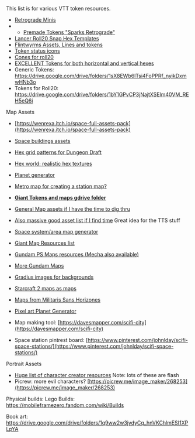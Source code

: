 This list is for various VTT token resources.

- [Retrograde Minis](https://www.retrogrademinis.com/)
- - [Premade Tokens "Sparks Retrograde"](https://drive.google.com/drive/folders/1Ism2uXJDr4cJN7rRGZ99LdAeUCZZ-hOW)
- [Lancer Roll20 Snap Hex Templates](https://imgur.com/a/555jzDc)
- [Flintwyrms Assets, Lines and tokens](https://drive.google.com/drive/folders/14Yd_tNCBtqVgCUp5kDDFOjOfYuwNvne1)
- [Token status icons](https://drive.google.com/drive/folders/1bY1GPvCP3jNajtXSElm40VM_REH5eQ6i)
- [Cones for roll20](https://drive.google.com/drive/folders/1ggVFu9gf6epfJ9JtVXwrNV04M_N2VDHh)
- [EXCELLENT Tokens for both horizontal and vertical hexes](https://drive.google.com/drive/folders/1q-e9yqcXGT_PNe4-kU3XB1lB_AtQQ_gD)
- Generic Tokens: https://drive.google.com/drive/folders/1sX8EWb6lTsi4FoPPRf_nyikDxmwHNb3o
- Tokens for Roll20: https://drive.google.com/drive/folders/1bY1GPvCP3jNajtXSElm40VM_REH5eQ6i

Map Assets

- [https://wenrexa.itch.io/space-full-assets-pack](https://wenrexa.itch.io/space-full-assets-pack)

- [Space buildings assets](https://wenrexa.itch.io/space-full-assets-pack)
- [Hex grid patterns for Dungeon Draft](https://cartographyassets.com/assets/5577/hex-grid-patterns/)
- [Hex world: realistic hex textures](https://deepomega.itch.io/hex-world)
- [Planet generator](https://zarkonnen.itch.io/planet-generator)
- [Metro map for creating a station map?](https://metromapmaker.com/)
- [**Giant Tokens and maps gdrive folder**](https://drive.google.com/drive/folders/1zw2UoA3dA_bFH2AbK0c1rhtd7VLLnQFs)
- [General Map assets if I have the time to dig thru](https://opengameart.org/)
- [Also massive good asset list if I find time](https://kenney.nl/assets) Great idea for the TTS stuff
- [Space system/area map generator](https://sectorswithoutnumber.com/)
- [Giant Map Resources list](https://docs.google.com/spreadsheets/d/1fHFj72mQWWq4ek0bMSQEPLKh4GrQ7G0S62fTdKeto5c/edit#gid=0)
- [Gundam PS Maps resources (Mecha also available)](https://www.spriters-resource.com/playstation_2/sdgundamggenerationwars/)
- [More Gundam Maps](https://www.spriters-resource.com/playstation_2/sdgundamggenerationspirits/)
- [Gradius images for backgrounds](https://www.spriters-resource.com/playstation_2/gradiusiiiiv/)
- [Starcraft 2 maps as maps](https://drive.google.com/drive/folders/1bhomEP80gtkOW3Ptsl87rwlzGbpKXmQc)
- [Maps from Militaris Sans Horizones](https://drive.google.com/drive/folders/1NjFe6vuFhzPjYx7iqCdy6griQSgnx2mT)
- [Pixel art Planet Generator](https://deep-fold.itch.io/pixel-planet-generator)
- Map making tool: [https://davesmapper.com/scifi-city](https://davesmapper.com/scifi-city)
- Space station pintrest board: [https://www.pinterest.com/johnlday/scifi-space-stations/](https://www.pinterest.com/johnlday/scifi-space-stations/)

Portrait Assets
- [Huge list of character creator resources](https://www.reddit.com/r/worldbuilding/comments/8e1r26/i_made_a_list_of_all_those_character_creator_games/) Note: lots of these are flash
- Picrew: more evil characters? [https://picrew.me/image_maker/268253](https://picrew.me/image_maker/268253)

Physical builds:
Lego Builds: https://mobileframezero.fandom.com/wiki/Builds

Book art: https://drive.google.com/drive/folders/1q9ww2w3jydyCq_hnVKChlmESI1XPLpYA
